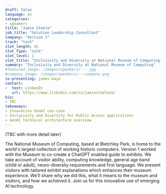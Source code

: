 ```yaml
---
draft: false
language: en
categories:
- speakers
title: "Jamie Steele"
job_title: "Solution Leadership Consultant"
company: "Version 1"
track: "tech"
slot_length: 45
slot_Type: "talk"
slot_level: 1
slot_title: "Inclusivity and Diversity at National Museum of Computing"
summary: "Inclusivity and Diversity at National Museum of Computing"
#featured_image: /images/speakers/---.jpg
#company_image: /images/speakers/---company.png
co-presenting: james-mayo
contact:
-  text: LinkedIn
   url: https://www.linkedin.com/in/jamiesteeleuk/
bio:
- TBC
takeaways:
- Innovative GenAI use-case
- Inclusivity and Diversity for Public Access applications
- GenAI technical architecture overview
---
```


(TBC with more detail later)

The National Museum of Computing, based at Bletchley Park, is home to the world's largest collection of working historic computers. Version 1 worked with the Museum to co-create a ChatGPT enabled guide to exhibits. We take account of visitor ability, computing knowledge, general age band (child or adult), neuro-diversity requirements and first language. We present visitors with tailored exhibit explanations which enhances their museum experience. We'll share why we did this, what it means to the museum and visitors, and how we achieved it. Join us for this innovative use of emerging AI technology.